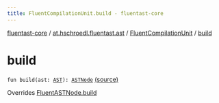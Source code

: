 ```yaml
---
title: FluentCompilationUnit.build - fluentast-core
---
```


[fluentast-core](../../index.html) / [at.hschroedl.fluentast.ast](../index.html) / [FluentCompilationUnit](index.html) / [build](.)

# build

`fun build(ast: `[`AST`](https://help.eclipse.org/neon/topic/org.eclipse.jdt.doc.isv/reference/api/org/eclipse/jdt/core/dom/AST.html)`): `[`ASTNode`](https://help.eclipse.org/neon/topic/org.eclipse.jdt.doc.isv/reference/api/org/eclipse/jdt/core/dom/ASTNode.html) [(source)](https://github.com/hschroedl/FluentAST/tree/master/core/src/main/kotlin//at.hschroedl.fluentast/ast/ASTNode.kt#L69)

Overrides [FluentASTNode.build](../-fluent-a-s-t-node/build.html)

